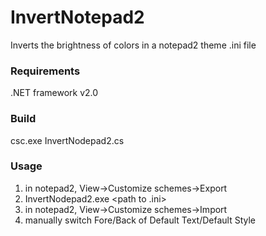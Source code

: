 InvertNotepad2
==============


Inverts the brightness of colors in a notepad2 theme .ini file
 
### Requirements
  .NET framework v2.0
 
### Build
  csc.exe InvertNodepad2.cs
		
### Usage
1. in notepad2, View->Customize schemes->Export
2. InvertNodepad2.exe \<path to .ini\>
3. in notepad2, View->Customize schemes->Import
4. manually switch Fore/Back of Default Text/Default Style

